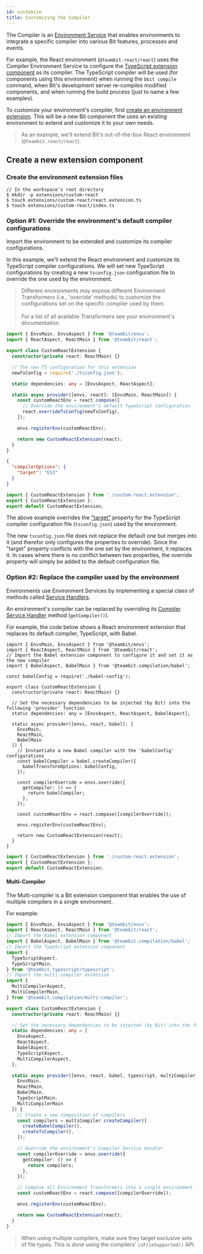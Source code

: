 ```yaml
---
id: customize
title: Customizing the Compiler
---
```


The Compiler is an [Environment Service](/environments/environment-services) that enables environments to integrate a specific compiler into various Bit features, processes and events.

For example, the React environment (`@teambit.react/react`) uses the Compiler Environment Service to configure the [TypeScript extension component](/compiling/typescript) as its compiler. The TypeScript compiler will be used (for components using this environment) when running the `bbit compile` command, when Bit's development server re-compiles modified components, and when running the build process (just to name a few examples).

To customize your environment's compiler, first [create an environment extension](/environments/build-environment). This will be a new Bit component the uses an existing environment to extend and customize it to your own needs.

> As an example, we'll extend Bit's out-of-the-box React environment (`@teambit.react/react`).

## Create a new extension component

### Create the environment extension files

```shell
// In the workspace's root directory
$ mkdir -p extensions/custom-react
$ touch extensions/custom-react/react.extension.ts
$ touch extensions/custom-react/index.ts
```

### Option #1: Override the environment's default compiler configurations

Import the environment to be extended and customize its compiler configurations.

In this example, we'll extend the React environment and customize its TypeScript compiler configurations. We will set new TypeScript configurations by creating a new `tsconfig.json` configuration file to override the one used by the environment.

> Different environments may expose different Environment Transformers (i.e., 'override' methods) to customize the configurations set on the specific compiler used by them. <br /> <br />
> For a list of all available Transformers see your environment's documentation.

```typescript
import { EnvsMain, EnvsAspect } from '@teambit/envs';
import { ReactAspect, ReactMain } from '@teambit/react';

export class CustomReactExtension {
  constructor(private react: ReactMain) {}

  // The new TS configuration for this extension
  newTsConfig = require('./tsconfig.json');

  static dependencies: any = [EnvsAspect, ReactAspect];

  static async provider([envs, react]: [EnvsMain, ReactMain]) {
    const customReactEnv = react.compose([
      // Override the environment's default TypeScript configuration
      react.overrideTsConfig(newTsConfig),
    ]);

    envs.registerEnv(customReactEnv);

    return new CustomReactExtension(react);
  }
}
```

```json
{
  "compilerOptions": {
    "target": "ES3"
  }
}
```

```ts
import { CustomReactExtension } from './custom-react.extension';
export { CustomReactExtension };
export default CustomReactExtension;
```

The above example overrides the ["target"](https://www.typescriptlang.org/tsconfig#target) property for the TypeScript compiler configuration file (`tsconfig.json`) used by the environment.

The new `tsconfig.json` file does not replace the default one but merges into it (and therefor only configures the properties to override). Since the "target" property conflicts with the one set by the environment, it replaces it. In cases where there is no conflict between two properties, the override property will simply be added to the default configuration file.

### Option #2: Replace the compiler used by the environment

Environments use Environment Services by implementing a special class of methods called [Service Handlers](/environments/service-handlers).

An environment's compiler can be replaced by overriding its [Compiler Service Handler](/environments/service-handlers#getcompiler) method (`getCompiler()`).

For example, the code below shows a React environment extension that replaces its default compiler, TypeScript, with Babel.

```tsx
import { EnvsMain, EnvsAspect } from '@teambit/envs';
import { ReactAspect, ReactMain } from '@teambit/react';
// Import the Babel extension component to configure it and set it as the new compiler
import { BabelAspect, BabelMain } from '@teambit.compilation/babel';

const babelConfig = require('./babel-config');

export class CustomReactExtension {
  constructor(private react: ReactMain) {}

  // Set the necessary dependencies to be injected (by Bit) into the following 'provider' function
  static dependencies: any = [EnvsAspect, ReactAspect, BabelAspect];

  static async provider([envs, react, babel]: [
    EnvsMain,
    ReactMain,
    BabelMain
  ]) {
    // Instantiate a new Babel compiler with the 'babelConfig' configurations
    const babelCompiler = babel.createCompiler({
      babelTransformOptions: babelConfig,
    });

    const compilerOverride = envs.override({
      getCompiler: () => {
        return babelCompiler;
      },
    });

    const customReactEnv = react.compose([compilerOverride]);

    envs.registerEnv(customReactEnv);

    return new CustomReactExtension(react);
  }
}
```

```ts
import { CustomReactExtension } from './custom-react.extension';
export { CustomReactExtension };
export default CustomReactExtension;
```

#### Multi-Compiler

The Multi-compiler is a Bit extension component that enables the use of multiple compilers in a single environment.

For example:

```typescript
import { EnvsMain, EnvsAspect } from '@teambit/envs';
import { ReactAspect, ReactMain } from '@teambit/react';
// Import the Babel extension component
import { BabelAspect, BabelMain } from '@teambit.compilation/babel';
// Import the TypeScript extension component
import {
  TypeScriptAspect,
  TypeScriptMain,
} from '@teambit.typescript/typescript';
// Import the multi-compiler extension
import {
  MultiCompilerAspect,
  MultiCompilerMain,
} from '@teambit.compilation/multi-compiler';

export class CustomReactExtension {
  constructor(private react: ReactMain) {}

  // Set the necessary dependencies to be injected (by Bit) into the following 'provider' function
  static dependencies: any = [
    EnvsAspect,
    ReactAspect,
    BabelAspect,
    TypeScriptAspect,
    MultiCompilerAspect,
  ];

  static async provider([envs, react, babel, typescript, multiCompiler]: [
    EnvsMain,
    ReactMain,
    BabelMain,
    TypeScriptMain,
    MultiCompilerMain
  ]) {
    // Create a new composition of compilers
    const compilers = multiCompiler.createCompiler([
      createBabelCompiler(),
      createTsCompiler(),
    ]);

    // Override the environment's Compiler Service Handler
    const compilerOverride = envs.override({
      getCompiler: () => {
        return compilers;
      },
    });

    // Compose all Environment Transformers into a single environment
    const customReactEnv = react.compose([compilerOverride]);

    envs.registerEnv(customReactEnv);

    return new CustomReactExtension(react);
  }
}
```

> When using multiple compilers, make sure they target exclusive sets of file types. This is done using the compilers' `isFileSupported()` API.
